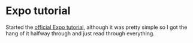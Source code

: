 # Expo tutorial

Started the [official Expo tutorial](https://docs.expo.dev/tutorial/create-your-first-app/), although it was pretty simple so I got the hang of it halfway through and just read through everything.